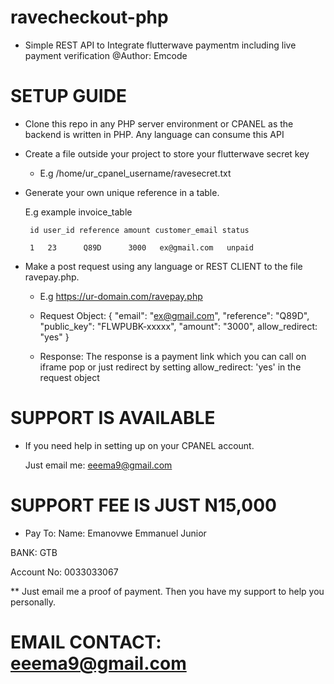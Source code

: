 # ravecheckout-php
- Simple REST API to Integrate flutterwave paymentm including live payment verification
    @Author: Emcode

# SETUP GUIDE

- Clone this repo in any PHP server environment or CPANEL as the backend is written in PHP. Any language can consume this API

- Create a file outside  your project to store your flutterwave secret key
  - E.g /home/ur_cpanel_username/ravesecret.txt

 - Generate your own unique reference in a table. 

    E.g example invoice_table 

        id user_id reference amount customer_email status

        1   23      Q89D      3000   ex@gmail.com   unpaid

- Make a post request using any language or REST CLIENT to the file ravepay.php. 
  - E.g  https://ur-domain.com/ravepay.php
        
  - Request Object: 
    {
        "email": "ex@gmail.com", "reference": "Q89D", 
        "public_key": "FLWPUBK-xxxxx", 
        "amount": "3000", allow_redirect: "yes" 
    }

  - Response: The response is a payment link which you can call on iframe pop or just redirect by setting 
    allow_redirect: 'yes'  in the request object

# SUPPORT IS AVAILABLE
   - If you need help in setting up on your CPANEL account.

      Just email me: eeema9@gmail.com

# SUPPORT FEE IS JUST N15,000
   - Pay To: 
   Name: Emanovwe Emmanuel Junior 

   BANK: GTB 

   Account No: 0033033067

   ** Just email me a proof of payment. Then you have my support to help you personally.

# EMAIL CONTACT: eeema9@gmail.com

# 



 


